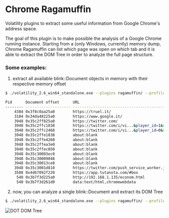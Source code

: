 # Chrome Ragamuffin
Volatility plugins to extract some useful information from Google Chrome's address space.

The goal of this plugin is to make possible the analysis of a Google Chrome running instance. Starting from a (only Windows, currently) memory dump, 
Chrome Ragamuffin can list which page was open on which tab and it is able to extract the DOM Tree in order to analyze the full page structure.

### Some examples:
1) extract all available blink::Document objects in memory with their respective memory offset
```sh
$ ./volatility_2.6_win64_standalone.exe --plugins ragamuffin/ --profile Win10x64_14393 -f /g/dump.vmem chrome_ragamuffin

Pid      Document offset      URL                                                Title                                             
-------- -------------------- -------------------------------------------------- --------------------------------------------------
    4384 0x3f8c0aa25a0        https://truel.it/                                  TRUEL IT | Home                                   
    3184 0x34da48225a0        https://www.google.it/                             Google                                            
    3948 0x35c2ff825a0        https://twitter.com/                               Twitter. � ci� che sta accadendo.                 
    3948 0x35c2ffc1838        https://twitter.com/i/vi...&player_id=1&rpc_init=1 Twitter web player                                
    3948 0x35c2ffc2468        https://twitter.com/i/vi...&player_id=0&rpc_init=1 Twitter web player                                
    3948 0x35c2ffe1838        about:blank                                        None                                              
    3948 0x35c2ffe4260        about:blank                                        None                                              
    3948 0x35c2ffea3e0        about:blank                                        None                                              
    3948 0x35c2ffec050        about:blank                                        None                                              
    3948 0x35c30003ec0        about:blank                                        None                                              
    3948 0x35c30009048        about:blank                                        None                                              
    3948 0x35c30013ce8        about:blank                                        None                                              
    3948 0x35c3001d810        https://twitter.com/push_service_worker.js         None                                              
    3588 0x4d67092f220        https://app.tutanota.com/#box                      vulwdfhvl@tuta.io - Tutanota                      
     540 0x3b7f3d225a0        http://192.168.1.135/econom.html                   None                                              
     540 0x3b7f3d261d0        data:text/html,chromewebdata                       138.68.93.144     
```
2) now, you can analyze a single blink::Document and extract its DOM Tree
```sh
$ ./volatility_2.6_win64_standalone.exe --plugins ragamuffin/ --profile Win10x64_14393 -f /g/dump.vmem chrome_ragamuffin -p 540 --documents 0x3b7f3d225a0 --dom_analysis full --output dot --output-file domtree.dot
```
![DOT DOM Tree](https://raw.githubusercontent.com/MalfurionStormrage/chrome_ragamuffin/master/domtree.png)
